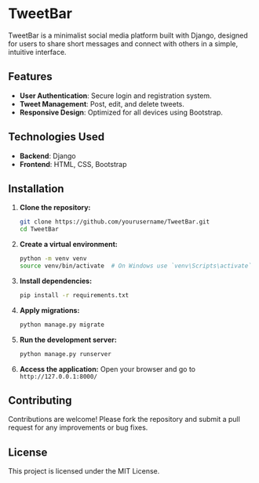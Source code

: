 # TweetBar

TweetBar is a minimalist social media platform built with Django, designed for users to share short messages and connect with others in a simple, intuitive interface.

## Features

- **User Authentication**: Secure login and registration system.
- **Tweet Management**: Post, edit, and delete tweets.
- **Responsive Design**: Optimized for all devices using Bootstrap.

## Technologies Used

- **Backend**: Django
- **Frontend**: HTML, CSS, Bootstrap

## Installation

1. **Clone the repository:**
   ```bash
   git clone https://github.com/yourusername/TweetBar.git
   cd TweetBar
   ```

2. **Create a virtual environment:**
   ```bash
   python -m venv venv
   source venv/bin/activate  # On Windows use `venv\Scripts\activate`
   ```

3. **Install dependencies:**
   ```bash
   pip install -r requirements.txt
   ```

4. **Apply migrations:**
   ```bash
   python manage.py migrate
   ```

5. **Run the development server:**
   ```bash
   python manage.py runserver
   ```

6. **Access the application:**
   Open your browser and go to `http://127.0.0.1:8000/`

## Contributing

Contributions are welcome! Please fork the repository and submit a pull request for any improvements or bug fixes.

## License

This project is licensed under the MIT License.
